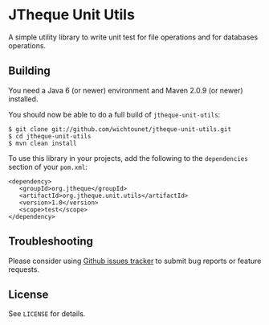 # JTheque Unit Utils #

A simple utility library to write unit test for file operations and for databases operations.

## Building ##

You need a Java 6 (or newer) environment and Maven 2.0.9 (or newer) installed.

You should now be able to do a full build of `jtheque-unit-utils`:

    $ git clone git://github.com/wichtounet/jtheque-unit-utils.git
    $ cd jtheque-unit-utils
    $ mvn clean install

To use this library in your projects, add the following to the `dependencies` section of your `pom.xml`:

    <dependency>
       <groupId>org.jtheque</groupId>
       <artifactId>org.jtheque.unit.utils</artifactId>
       <version>1.0</version>
       <scope>test</scope>
    </dependency>

## Troubleshooting ##

Please consider using [Github issues tracker](http://github.com/wichtounet/jtheque-unit-utils/issues) to submit bug reports or feature requests.

## License ##

See `LICENSE` for details.